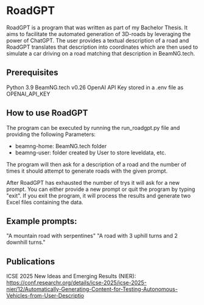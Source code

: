 # RoadGPT
 
RoadGPT is a program that was written as part of my Bachelor Thesis. It aims to facilitate the automated generation of 3D-roads by leveraging the power of ChatGPT. The user provides a textual description of a road and RoadGPT translates that description into coordinates which are then used to simulate a car driving on a road matching that description in BeamNG.tech.

## Prerequisites

Python 3.9
BeamNG.tech v0.26
OpenAI API Key stored in a .env file as OPENAI_API_KEY

## How to use RoadGPT

The program can be executed by running the run_roadgpt.py file and providing the following Parameters:

- beamng-home: BeamNG.tech folder
- beamng-user: folder created by User to store leveldata, etc.

The program will then ask for a description of a road and the number of times it should attempt to generate roads with the given prompt.

After RoadGPT has exhausted the number of trys it will ask for a new prompt. You can either provide a new prompt or quit the program by typing "exit". If you exit the program, it will process the results and generate two Excel files containing the data.

## Example prompts:

"A mountain road with serpentines"
"A road with 3 uphill turns and 2 downhill turns."

## Publications

ICSE 2025 New Ideas and Emerging Results (NIER): https://conf.researchr.org/details/icse-2025/icse-2025-nier/12/Automatically-Generating-Content-for-Testing-Autonomous-Vehicles-from-User-Descriptio
